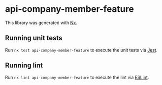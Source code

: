# api-company-member-feature

This library was generated with [Nx](https://nx.dev).

## Running unit tests

Run `nx test api-company-member-feature` to execute the unit tests via [Jest](https://jestjs.io).

## Running lint

Run `nx lint api-company-member-feature` to execute the lint via [ESLint](https://eslint.org/).
